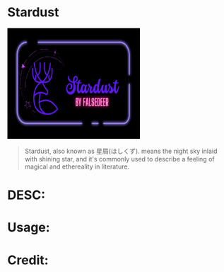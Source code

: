 # Stardust
<img src="https://raw.githubusercontent.com/Falsedeer/Stardust/main/Picture/banner.png" width="300" height="250"/>

> Stardust, also known as 星屑(ほしくず).
> means the night sky inlaid with shining star, 
> and it's commonly used to describe a feeling of magical and ethereality in literature.

# DESC:

# Usage:

# Credit:
